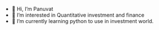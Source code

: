 - 👋 Hi, I’m Panuvat 
- 👀 I’m interested in Quantitative investment and finance
- 🌱 I’m currently learning python to use in investment world.

<!---
panuvating/panuvating is a ✨ special ✨ repository because its `README.md` (this file) appears on your GitHub profile.
You can click the Preview link to take a look at your changes.
--->
